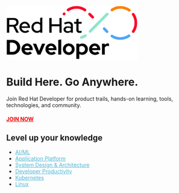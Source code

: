 
<img src="/profile/redhat-developer-logo.jpg" width="350">

# Build Here. Go Anywhere.
Join Red Hat Developer for product trails, hands-on learning, tools, technologies, and community.

#### <a href="https://developers.redhat.com/" style="color: #e00">JOIN NOW</a>


## Level up your knowledge
<ul>
  <li><a href="https://developers.redhat.com/aiml" style="color: #4cb6d6">AI/ML</a></li> 
  <li><a href="https://developers.redhat.com/app-platform" style="color: #4cb6d6">Application Platform</a></li>
  <li><a href="https://developers.redhat.com/topics/system-design-and-architecture" style="color: #4cb6d6">System Design & Architecture</a></li>
  <li><a href="https://developers.redhat.com/topics/developer-productivity" style="color: #4cb6d6">Developer Productivity</a></li>
  <li><a href="https://developers.redhat.com/topics/kubernetes/" style="color: #4cb6d6">Kubernetes</a></li>
  <li><a href="https://developers.redhat.com/topics/linux/" style="color: #4cb6d6">Linux</a></li>
</ul>
